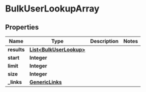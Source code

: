 # BulkUserLookupArray

## Properties
Name | Type | Description | Notes
------------ | ------------- | ------------- | -------------
**results** | [**List&lt;BulkUserLookup&gt;**](BulkUserLookup.md) |  | 
**start** | **Integer** |  | 
**limit** | **Integer** |  | 
**size** | **Integer** |  | 
**_links** | [**GenericLinks**](GenericLinks.md) |  | 
